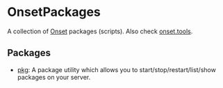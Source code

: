 # OnsetPackages
A collection of [Onset](https://playonset.com) packages (scripts). Also check [onset.tools](https://onset.tools).

## Packages
- [pkg](https://github.com/alexandregv/onset-pkg): A package utility which allows you to start/stop/restart/list/show packages on your server.
